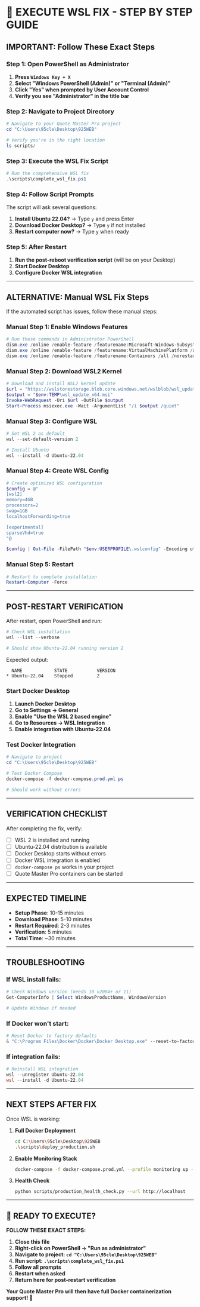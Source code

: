 # 🚀 EXECUTE WSL FIX - STEP BY STEP GUIDE

## **IMPORTANT: Follow These Exact Steps**

### **Step 1: Open PowerShell as Administrator**

1. **Press `Windows Key + X`**
2. **Select "Windows PowerShell (Admin)" or "Terminal (Admin)"**
3. **Click "Yes" when prompted by User Account Control**
4. **Verify you see "Administrator" in the title bar**

### **Step 2: Navigate to Project Directory**

```powershell
# Navigate to your Quote Master Pro project
cd "C:\Users\95cle\Desktop\925WEB"

# Verify you're in the right location
ls scripts/
```

### **Step 3: Execute the WSL Fix Script**

```powershell
# Run the comprehensive WSL fix
.\scripts\complete_wsl_fix.ps1
```

### **Step 4: Follow Script Prompts**

The script will ask several questions:

1. **Install Ubuntu 22.04?** → Type `y` and press Enter
2. **Download Docker Desktop?** → Type `y` if not installed
3. **Restart computer now?** → Type `y` when ready

### **Step 5: After Restart**

1. **Run the post-reboot verification script** (will be on your Desktop)
2. **Start Docker Desktop**
3. **Configure Docker WSL integration**

---

## **ALTERNATIVE: Manual WSL Fix Steps**

If the automated script has issues, follow these manual steps:

### **Manual Step 1: Enable Windows Features**

```powershell
# Run these commands in Administrator PowerShell
dism.exe /online /enable-feature /featurename:Microsoft-Windows-Subsystem-Linux /all /norestart
dism.exe /online /enable-feature /featurename:VirtualMachinePlatform /all /norestart
dism.exe /online /enable-feature /featurename:Containers /all /norestart
```

### **Manual Step 2: Download WSL2 Kernel**

```powershell
# Download and install WSL2 kernel update
$url = "https://wslstorestorage.blob.core.windows.net/wslblob/wsl_update_x64.msi"
$output = "$env:TEMP\wsl_update_x64.msi"
Invoke-WebRequest -Uri $url -OutFile $output
Start-Process msiexec.exe -Wait -ArgumentList "/i $output /quiet"
```

### **Manual Step 3: Configure WSL**

```powershell
# Set WSL 2 as default
wsl --set-default-version 2

# Install Ubuntu
wsl --install -d Ubuntu-22.04
```

### **Manual Step 4: Create WSL Config**

```powershell
# Create optimized WSL configuration
$config = @"
[wsl2]
memory=4GB
processors=2
swap=1GB
localhostForwarding=true

[experimental]
sparseVhd=true
"@

$config | Out-File -FilePath "$env:USERPROFILE\.wslconfig" -Encoding utf8 -Force
```

### **Manual Step 5: Restart**

```powershell
# Restart to complete installation
Restart-Computer -Force
```

---

## **POST-RESTART VERIFICATION**

After restart, open PowerShell and run:

```powershell
# Check WSL installation
wsl --list --verbose

# Should show Ubuntu-22.04 running version 2
```

Expected output:
```
  NAME            STATE           VERSION
* Ubuntu-22.04    Stopped         2
```

### **Start Docker Desktop**

1. **Launch Docker Desktop**
2. **Go to Settings → General**
3. **Enable "Use the WSL 2 based engine"**
4. **Go to Resources → WSL Integration**
5. **Enable integration with Ubuntu-22.04**

### **Test Docker Integration**

```powershell
# Navigate to project
cd "C:\Users\95cle\Desktop\925WEB"

# Test Docker Compose
docker-compose -f docker-compose.prod.yml ps

# Should work without errors
```

---

## **VERIFICATION CHECKLIST**

After completing the fix, verify:

- [ ] WSL 2 is installed and running
- [ ] Ubuntu-22.04 distribution is available
- [ ] Docker Desktop starts without errors
- [ ] Docker WSL integration is enabled
- [ ] `docker-compose ps` works in your project
- [ ] Quote Master Pro containers can be started

---

## **EXPECTED TIMELINE**

- **Setup Phase**: 10-15 minutes
- **Download Phase**: 5-10 minutes
- **Restart Required**: 2-3 minutes
- **Verification**: 5 minutes
- **Total Time**: ~30 minutes

---

## **TROUBLESHOOTING**

### **If WSL install fails:**
```powershell
# Check Windows version (needs 10 v2004+ or 11)
Get-ComputerInfo | Select WindowsProductName, WindowsVersion

# Update Windows if needed
```

### **If Docker won't start:**
```powershell
# Reset Docker to factory defaults
& "C:\Program Files\Docker\Docker\Docker Desktop.exe" --reset-to-factory
```

### **If integration fails:**
```powershell
# Reinstall WSL integration
wsl --unregister Ubuntu-22.04
wsl --install -d Ubuntu-22.04
```

---

## **NEXT STEPS AFTER FIX**

Once WSL is working:

1. **Full Docker Deployment**
   ```bash
   cd C:\Users\95cle\Desktop\925WEB
   .\scripts\deploy_production.sh
   ```

2. **Enable Monitoring Stack**
   ```bash
   docker-compose -f docker-compose.prod.yml --profile monitoring up -d
   ```

3. **Health Check**
   ```bash
   python scripts/production_health_check.py --url http://localhost
   ```

---

## **🎯 READY TO EXECUTE?**

**FOLLOW THESE EXACT STEPS:**

1. **Close this file**
2. **Right-click on PowerShell → "Run as administrator"**
3. **Navigate to project: `cd "C:\Users\95cle\Desktop\925WEB"`**
4. **Run script: `.\scripts\complete_wsl_fix.ps1`**
5. **Follow all prompts**
6. **Restart when asked**
7. **Return here for post-restart verification**

**Your Quote Master Pro will then have full Docker containerization support! 🚀**

